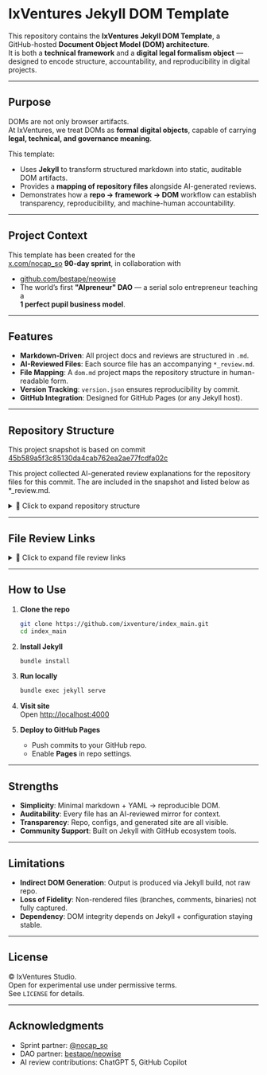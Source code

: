 # IxVentures Jekyll DOM Template

This repository contains the **IxVentures Jekyll DOM Template**, a  
GitHub-hosted **Document Object Model (DOM) architecture**.  
It is both a **technical framework** and a **digital legal formalism object** —  
designed to encode structure, accountability, and reproducibility in digital projects.

---

## Purpose

DOMs are not only browser artifacts.  
At IxVentures, we treat DOMs as **formal digital objects**, capable of carrying  
**legal, technical, and governance meaning**.  

This template:

- Uses **Jekyll** to transform structured markdown into static, auditable DOM artifacts.  
- Provides a **mapping of repository files** alongside AI-generated reviews.  
- Demonstrates how a **repo → framework → DOM** workflow can establish  
  transparency, reproducibility, and machine-human accountability.  

---

## Project Context

This template has been created for the  
[x.com/nocap_so](https://x.com/nocap_so) **90-day sprint**, in collaboration with  

- [github.com/bestape/neowise](https://github.com/bestape/neowise)  
- The world’s first **"AIpreneur" DAO** — a serial solo entrepreneur teaching a  
  **1 perfect pupil business model**.  

---

## Features

- **Markdown-Driven**: All project docs and reviews are structured in `.md`.  
- **AI-Reviewed Files**: Each source file has an accompanying `*_review.md`.  
- **File Mapping**: A `dom.md` project maps the repository structure in human-readable form.  
- **Version Tracking**: `version.json` ensures reproducibility by commit.  
- **GitHub Integration**: Designed for GitHub Pages (or any Jekyll host).  

---

## Repository Structure

This project snapshot is based on commit  
[45b589a5f3c85130da4cab762ea2ae77fcdfa02c](https://github.com/ixventure/index_main/tree/45b589a5f3c85130da4cab762ea2ae77fcdfa02c)

This project collected AI-generated review explanations for the repository files for this commit. The are included in the snapshot and listed below as *_review.md.

<details>
  <summary>📑 Click to expand repository structure</summary>

```
index_main-rollback-cf64385/
├── CNAME
├── CNAME_chatGPT_5_review.md
├── README.md
├── _config.yml
├── _config_chatGPT_5_review.md
├── _headers
├── _headers_chatGPT_5_review.md
├── _includes/
│   └── gallery.html
│       └── galleryHtml_github_copilot_review.md
├── _layouts/
│   ├── default.html
│   │   └── defaultHtml_github_copilot_review.md
│   └── project.html
│       └── projectHtml_github_copilot_review.md
├── _projects/
│   ├── project-a.md
│   │   └── project-aMd_chatGPT_5_review.md
│   ├── project-b.md
│   │   └── project-bMd_github_copilot_review.md
│   └── test.md
│       └── testMd_chatGPT_5_review.md
├── assets/
│   ├── css/
│   │   └── style.scss
│   │       └── styleScss_chatGPT_5_review.md
│   ├── images/
│   │   └── logo.png
│   └── projects/
│       ├── project-a/
│       │   ├── image-1.png
│       │   ├── image-2.png
│       │   └── image-3.png
│       └── project-b/
│           └── image-1.svg
├── index.md
│   └── indexmd_chatGPT_5_review.md
├── projects.md
│   └── projectsmd_chatGPT_5_review.md
├── version.json
└── versionjson_chatGPT_5_review.md
```

</details>

---

## File Review Links

<details>
  <summary>📑 Click to expand file review links</summary>

- [galleryHtml_github_copilot_review.md](https://github.com/ixventure/index_main/blob/rollback-cf64385/_includes/galleryHtml_github_copilot_review.md) 
  *Handles the gallery include logic, generating dynamic image layouts.*

- [defaultHtml_github_copilot_review.md](https://github.com/ixventure/index_main/blob/rollback-cf64385/_layouts/defaultHtml_github_copilot_review.md)  
  *Defines the default layout template applied across pages.*

- [projectHtml_github_copilot_review.md](https://github.com/ixventure/index_main/blob/rollback-cf64385/_layouts/projectHtml_github_copilot_review.md) 
  *Provides the specialized layout for project detail pages.*

- [project-aMd_chatGPT_5_review.md](https://github.com/ixventure/index_main/blob/rollback-cf64385/_projects/project-aMd_chatGPT_5_review.md) 
  *AI review of Project A’s markdown file.*

- [project-bMd_github_copilot_review.md](https://github.com/ixventure/index_main/blob/rollback-cf64385/_projects/project-bMd_github_copilot_review.md)  
  *AI review of Project B’s markdown file.*

- [testMd_chatGPT_5_review.md](https://github.com/ixventure/index_main/blob/rollback-cf64385/_projects/testMd_chatGPT_5_review.md)  
  *AI review of the Test project markdown file.*

- [styleScss_chatGPT_5_review.md](https://github.com/ixventure/index_main/blob/rollback-cf64385/assets/css/styleScss_chatGPT_5_review.md)  
  *Explains the SCSS stylesheet defining the site’s styles.*

- [CNAME_chatGPT_5_review.md](https://github.com/ixventure/index_main/blob/rollback-cf64385/CNAME_chatGPT_5_review.md)  
  *Details the CNAME configuration for custom domain setup.*

- [_config_chatGPT_5_review.md](https://github.com/ixventure/index_main/blob/rollback-cf64385/_config_chatGPT_5_review.md) 
  *Breaks down the Jekyll site configuration YAML.*

- [_headers_chatGPT_5_review.md](https://github.com/ixventure/index_main/blob/rollback-cf64385/_headers_chatGPT_5_review.md)
  *Covers Netlify/hosting header rules for performance and security.*

- [indexmd_chatGPT_5_review.md](https://github.com/ixventure/index_main/blob/rollback-cf64385/indexmd_chatGPT_5_review.md)
  *Explains the site’s homepage markdown file.*

- [projectsmd_chatGPT_5_review.md](https://github.com/ixventure/index_main/blob/rollback-cf64385/projectsmd_chatGPT_5_review.md)  
  *Explains the projects listing markdown file.*

- [versionjson_chatGPT_5_review.md](https://github.com/ixventure/index_main/blob/rollback-cf64385/versionjson_chatGPT_5_review.md) 
  *Details the version.json metadata file for version tracking.*

</details>
  
---

## How to Use

1. **Clone the repo**  
   ```bash
   git clone https://github.com/ixventure/index_main.git
   cd index_main
   ```

2. **Install Jekyll**  
   ```bash
   bundle install
   ```

3. **Run locally**  
   ```bash
   bundle exec jekyll serve
   ```

4. **Visit site**  
   Open [http://localhost:4000](http://localhost:4000)  

5. **Deploy to GitHub Pages**  
   - Push commits to your GitHub repo.  
   - Enable **Pages** in repo settings.  

---

## Strengths

- **Simplicity**: Minimal markdown + YAML → reproducible DOM.  
- **Auditability**: Every file has an AI-reviewed mirror for context.  
- **Transparency**: Repo, configs, and generated site are all visible.  
- **Community Support**: Built on Jekyll with GitHub ecosystem tools.  

---

## Limitations

- **Indirect DOM Generation**: Output is produced via Jekyll build, not raw repo.  
- **Loss of Fidelity**: Non-rendered files (branches, comments, binaries) not fully captured.  
- **Dependency**: DOM integrity depends on Jekyll + configuration staying stable.  

---

## License

© IxVentures Studio.  
Open for experimental use under permissive terms.  
See `LICENSE` for details.  

---

## Acknowledgments

- Sprint partner: [@nocap_so](https://x.com/nocap_so)  
- DAO partner: [bestape/neowise](https://github.com/bestape/neowise)  
- AI review contributions: ChatGPT 5, GitHub Copilot  

